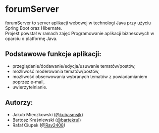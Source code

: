 ﻿# forumServer
 
forumServer to server aplikacji webowej w technologi Java przy użyciu Spring Boot oraz Hibernate.  
Projekt powstał w ramach zajęć Programowanie aplikacji biznesowych w oparciu o platformę Java.

## Podstawowe funkcje aplikacji: 
*	przeglądanie/dodawanie/edycja/usuwanie tematów/postów,
*	możliwość moderowania tematów/postów,
*	możliwość obserwowania wybranych tematów z powiadamianiem poprzez e-mail,
*	uwierzytelnianie.

## Autorzy:
* Jakub Mieczkowski ([@kubasmsjk]( https://github.com/kubasmsjk))
* Bartosz Kraśniewski ([@bartekrul]( https://github.com/bartekrul))
* Rafał Ciupek ([@Rav2408]( https://github.com/Rav2408))

